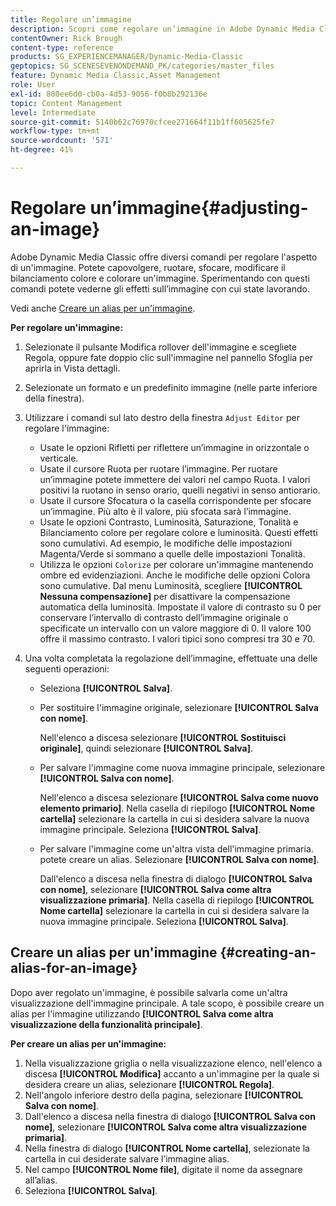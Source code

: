 ```yaml
---
title: Regolare un’immagine
description: Scopri come regolare un’immagine in Adobe Dynamic Media Classic.
contentOwner: Rick Brough
content-type: reference
products: SG_EXPERIENCEMANAGER/Dynamic-Media-Classic
geptopics: SG_SCENESEVENONDEMAND_PK/categories/master_files
feature: Dynamic Media Classic,Asset Management
role: User
exl-id: 880ee6d0-cb0a-4d53-9056-f0b8b292136e
topic: Content Management
level: Intermediate
source-git-commit: 5140b62c76970cfcee271664f11b1ff605625fe7
workflow-type: tm+mt
source-wordcount: '571'
ht-degree: 41%

---
```


# Regolare un’immagine{#adjusting-an-image}

Adobe Dynamic Media Classic offre diversi comandi per regolare l&#39;aspetto di un&#39;immagine. Potete capovolgere, ruotare, sfocare, modificare il bilanciamento colore e colorare un&#39;immagine. Sperimentando con questi comandi potete vederne gli effetti sull’immagine con cui state lavorando.

Vedi anche [Creare un alias per un&#39;immagine](adjusting-image.md#creating_an_alias_for_an_image).

**Per regolare un&#39;immagine:**

1. Selezionate il pulsante Modifica rollover dell&#39;immagine e scegliete Regola, oppure fate doppio clic sull&#39;immagine nel pannello Sfoglia per aprirla in Vista dettagli.
1. Selezionate un formato e un predefinito immagine (nelle parte inferiore della finestra).
1. Utilizzare i comandi sul lato destro della finestra `Adjust Editor` per regolare l&#39;immagine:

   * Usate le opzioni Rifletti per riflettere un’immagine in orizzontale o verticale.
   * Usate il cursore Ruota per ruotare l’immagine. Per ruotare un’immagine potete immettere dei valori nel campo Ruota. I valori positivi la ruotano in senso orario, quelli negativi in senso antiorario.
   * Usate il cursore Sfocatura o la casella corrispondente per sfocare un’immagine. Più alto è il valore, più sfocata sarà l’immagine.
   * Usate le opzioni Contrasto, Luminosità, Saturazione, Tonalità e Bilanciamento colore per regolare colore e luminosità. Questi effetti sono cumulativi. Ad esempio, le modifiche delle impostazioni Magenta/Verde si sommano a quelle delle impostazioni Tonalità.
   * Utilizza le opzioni `Colorize` per colorare un&#39;immagine mantenendo ombre ed evidenziazioni. Anche le modifiche delle opzioni Colora sono cumulative. Dal menu Luminosità, scegliere **[!UICONTROL Nessuna compensazione]** per disattivare la compensazione automatica della luminosità. Impostate il valore di contrasto su 0 per conservare l’intervallo di contrasto dell’immagine originale o specificate un intervallo con un valore maggiore di 0. Il valore 100 offre il massimo contrasto. I valori tipici sono compresi tra 30 e 70.

1. Una volta completata la regolazione dell’immagine, effettuate una delle seguenti operazioni:

   * Seleziona **[!UICONTROL Salva]**.

   * Per sostituire l&#39;immagine originale, selezionare **[!UICONTROL Salva con nome]**.

     Nell&#39;elenco a discesa selezionare **[!UICONTROL Sostituisci originale]**, quindi selezionare **[!UICONTROL Salva]**.

   * Per salvare l&#39;immagine come nuova immagine principale, selezionare **[!UICONTROL Salva con nome]**.

     Nell&#39;elenco a discesa selezionare **[!UICONTROL Salva come nuovo elemento primario]**.
Nella casella di riepilogo **[!UICONTROL Nome cartella]** selezionare la cartella in cui si desidera salvare la nuova immagine principale.
Seleziona **[!UICONTROL Salva]**.

   * Per salvare l&#39;immagine come un&#39;altra vista dell&#39;immagine primaria. potete creare un alias. Selezionare **[!UICONTROL Salva con nome]**.

     Dall&#39;elenco a discesa nella finestra di dialogo **[!UICONTROL Salva con nome]**, selezionare **[!UICONTROL Salva come altra visualizzazione primaria]**.
Nella casella di riepilogo **[!UICONTROL Nome cartella]** selezionare la cartella in cui si desidera salvare la nuova immagine principale.
Seleziona **[!UICONTROL Salva]**.

## Creare un alias per un&#39;immagine {#creating-an-alias-for-an-image}

Dopo aver regolato un&#39;immagine, è possibile salvarla come un&#39;altra visualizzazione dell&#39;immagine principale. A tale scopo, è possibile creare un alias per l&#39;immagine utilizzando **[!UICONTROL Salva come altra visualizzazione della funzionalità principale]**.

**Per creare un alias per un&#39;immagine:**

1. Nella visualizzazione griglia o nella visualizzazione elenco, nell&#39;elenco a discesa **[!UICONTROL Modifica]** accanto a un&#39;immagine per la quale si desidera creare un alias, selezionare **[!UICONTROL Regola]**.
1. Nell&#39;angolo inferiore destro della pagina, selezionare **[!UICONTROL Salva con nome]**.
1. Dall&#39;elenco a discesa nella finestra di dialogo **[!UICONTROL Salva con nome]**, selezionare **[!UICONTROL Salva come altra visualizzazione primaria]**.
1. Nella finestra di dialogo **[!UICONTROL Nome cartella]**, selezionate la cartella in cui desiderate salvare l’immagine alias.
1. Nel campo **[!UICONTROL Nome file]**, digitate il nome da assegnare all’alias.
1. Seleziona **[!UICONTROL Salva]**.

